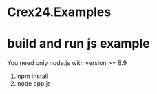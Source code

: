 # Crex24.Examples

# build and run js example

You need only node.js with version >= 8.9

1.  npm install
2.  node app.js
